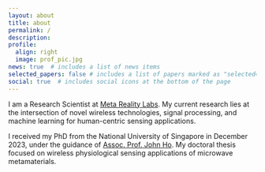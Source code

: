 ```yaml
---
layout: about
title: about
permalink: /
description:
profile:
  align: right
  image: prof_pic.jpg
news: true  # includes a list of news items
selected_papers: false # includes a list of papers marked as "selected={true}"
social: true  # includes social icons at the bottom of the page
---
```


I am a Research Scientist at [Meta Reality Labs](https://about.meta.com/realitylabs/). My current research lies at the intersection of novel wireless technologies, signal processing, and machine learning for human-centric sensing applications.

I received my PhD from the National University of Singapore in December 2023, under the guidance of [Assoc. Prof. John Ho](https://scholar.google.com.sg/citations?user=Uw83cL4AAAAJ&hl=en). My doctoral thesis focused on wireless physiological sensing applications of microwave metamaterials.
